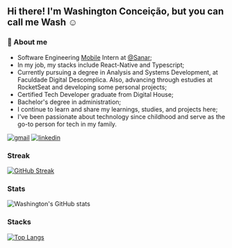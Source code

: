 ## Hi there! I'm Washington Conceição, but you can call me Wash ☺️
### 🚀 About me
- Software Engineering [Mobile](https://play.google.com/store/apps/details?id=br.com.sanarflix&hl=pt_BR&gl=US&pli=1) Intern at [@Sanar](https://sanarflix.com.br/home/);
- In my job, my stacks include React-Native and Typescript;
- Currently pursuing a degree in Analysis and Systems Development, at Faculdade Digital Descomplica. Also, advancing through estudies at RocketSeat and developing some personal projects;
- Certified Tech Developer graduate from Digital House;
- Bachelor's degree in administration;
- I continue to learn and share my learnings, studies, and projects here;
- I've been passionate about technology since childhood and serve as the go-to person for tech in my family.


[![gmail](https://img.shields.io/badge/Gmail-D14836?style=for-the-badge&logo=gmail&logoColor=white)](mailto:washingtonldamacenac@gmail.com?Subject=Ol%E1%20Washington%2C%20vi%20seu%20perfil%20no%20github)
[![linkedin](https://img.shields.io/badge/LinkedIn-0077B5?style=for-the-badge&logo=linkedin&logoColor=white)](https://www.linkedin.com/in/washingtonldamacenac/)

### Streak
[![GitHub Streak](https://streak-stats.demolab.com/?user=1pretom&theme=dark)](https://git.io/streak-stats)

### Stats
![Washington's GitHub stats](https://github-readme-stats.vercel.app/api?username=1pretom&show_icons=true&theme=synthwave)

### Stacks

[![Top Langs](https://github-readme-stats.vercel.app/api/top-langs/?username=1pretom)](https://github.com/anuraghazra/github-readme-stats&theme=tokyonight)
